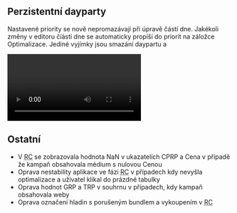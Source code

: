 ﻿---
categories: [fenix]
layout: fenix
---
## Perzistentní dayparty
Nastavené priority se nově nepromazávají při úpravě částí dne. Jakékoli změny v editoru číástí dne se automaticky propíší do priorit na záložce Optimalizace. Jediné vyjímky jsou smazání daypartu a     

<video src="{{site.url}}/data/perzistdayparty.mp4" type="video/mp4" controls>Perzistentní dayparty</video>


## Ostatní
<ul>
    <li>V <abbr title="Reachové křivky">RC</abbr> se zobrazovala hodnota NaN v ukazatelích CPRP a Cena v případě že kampaň obsahovala médium s nulovou Cenou</li>
    <li>Oprava nestability aplikace ve fázi <abbr title="Reachové křivky">RC</abbr> v případech kdy nevyšla optimalizace a uživatel klikal do prázdné tabulky</li>
	<li>Oprava hodnot GRP a TRP v souhrnu v případech, kdy kampaň obsahovala weby</li>
	<li>Oprava označení hladin s porušeným bundlem a vykoupením v <abbr title="Reachové křivky">RC</abbr></li>
</ul>
